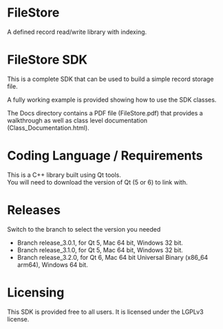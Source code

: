 # FileStore

A defined record read/write library with indexing.

# FileStore SDK

This is a complete SDK that can be used to build a simple record storage file.

A fully working example is provided showing how to use the SDK classes.

The Docs directory contains a PDF file (FileStore.pdf) that provides a walkthrough as
well as class level documentation (Class_Documentation.html).

# Coding Language / Requirements

This is a C++ library built using Qt tools.  
You will need to download the version of Qt (5 or 6) to link with.

# Releases

Switch to the branch to select the version you needed

* Branch release_3.0.1, for Qt 5, Mac 64 bit, Windows 32 bit.
* Branch release_3.1.0, for Qt 5, Mac 64 bit, Windows 32 bit.
* Branch release_3.2.0, for Qt 6, Mac 64 bit Universal Binary (x86_64 arm64), Windows 64 bit.

# Licensing

This SDK is provided free to all users.
It is licensed under the LGPLv3 license.

